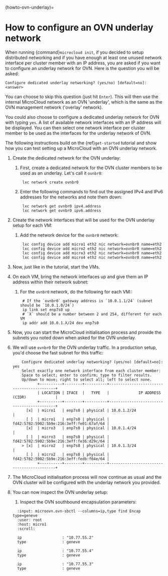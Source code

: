 (howto-ovn-underlay)=
# How to configure an OVN underlay network

When running {command}`microcloud init`, if you decided to setup distributed networking and if you have enough at least one unused network interface per cluster member with an IP address, you are asked if you want to configure an underlay network for OVN.
Here is the question you will be asked:

`Configure dedicated underlay networking? (yes/no) [default=no]: <answer>`

You can choose to skip this question (just hit `Enter`). This will then use the internal MicroCloud network as an OVN 'underlay', which is the same as the OVN management network ('overlay' network).

You could also choose to configure a dedicated underlay network for OVN with typing `yes`. A list of available network interfaces with an IP address will be displayed.
You can then select one network interface per cluster member to be used as the interfaces for the underlay network of OVN.

The following instructions build on the {ref}`get-started` tutorial and show how you can test setting up a MicroCloud with an OVN underlay network.

1. Create the dedicated network for the OVN underlay:

   1. First, create a dedicated network for the OVN cluster members to be used as an underlay. Let's call it `ovnbr0`:

           lxc network create ovnbr0

   1. Enter the following commands to find out the assigned IPv4 and IPv6 addresses for the networks and note them down:

           lxc network get ovnbr0 ipv4.address
           lxc network get ovnbr0 ipv6.address

1. Create the network interfaces that will be used for the OVN underlay setup for each VM:

   1. Add the network device for the `ovnbr0` network:

           lxc config device add micro1 eth2 nic network=ovnbr0 name=eth2
           lxc config device add micro2 eth2 nic network=ovnbr0 name=eth2
           lxc config device add micro3 eth2 nic network=ovnbr0 name=eth2
           lxc config device add micro4 eth2 nic network=ovnbr0 name=eth2

1. Now, just like in the tutorial, start the VMs.
1. On each VM, bring the network interfaces up and give them an IP address within their network subnet:

   1. For the `ovnbr0` network, do the following for each VM::

           # If the `ovnbr0` gateway address is `10.0.1.1/24` (subnet should be `10.0.1.0/24`)
           ip link set enp7s0 up
           # `X` should be a number between 2 and 254, different for each VM
           ip addr add 10.0.1.X/24 dev enp7s0

1. Now, you can start the MicroCloud initialisation process and provide the subnets you noted down when asked for the OVN underlay.
1. We will use `ovnbr0` for the OVN underlay traffic. In a production setup, you'd choose the fast subnet for this traffic:

           Configure dedicated underlay networking? (yes/no) [default=no]: yes
           Select exactly one network interface from each cluster member:
           Space to select; enter to confirm; type to filter results.
           Up/down to move; right to select all; left to select none.
                  +----------+--------+----------+-------------------------------------------+
                  | LOCATION | IFACE  |   TYPE   |             IP ADDRESS (CIDR)             |
                  +----------+--------+----------+-------------------------------------------+
             [x]  | micro1   | enp7s0 | physical | 10.0.1.2/24                               |
             [ ]  | micro1   | enp7s0 | physical | fd42:5782:5902:5b9e:216:3eff:fe01:67af/64 |
             [x]  | micro3   | enp7s0 | physical | 10.0.1.4/24                               |
             [ ]  | micro3   | enp7s0 | physical | fd42:5782:5902:5b9e:216:3eff:fe36:d29c/64 |
           > [x]  | micro2   | enp7s0 | physical | 10.0.1.3/24                               |
             [ ]  | micro2   | enp7s0 | physical | fd42:5782:5902:5b9e:216:3eff:fedb:f04e/64 |
                  +----------+--------+----------+-------------------------------------------+

1. The MicroCloud initialisation process will now continue as usual and the OVN cluster will be configured with the underlay network you provided.
1. You can now inspect the OVN underlay setup:

   1. Inspect the OVN southbound encapsulation parameters:

     ```{terminal}
       :input: microovn.ovn-sbctl --columns=ip,type find Encap type=geneve
       :user: root
       :host: micro1
       :scroll:

       ip                  : "10.77.55.2"
       type                : geneve

       ip                  : "10.77.55.4"
       type                : geneve

       ip                  : "10.77.55.3"
       type                : geneve
     ```